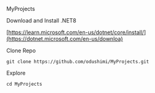 
MyProjects

Download and Install .NET8

[https://learn.microsoft.com/en-us/dotnet/core/install/](https://dotnet.microsoft.com/en-us/downloa)

Clone Repo

```shell
git clone https://github.com/odushimi/MyProjects.git
```


Explore

```shell
cd MyProjects
```
